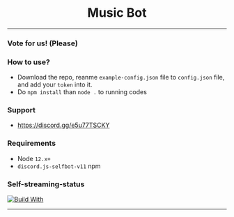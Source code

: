 <div align="center">
    <h1>Music Bot</h1>
</div>

----

### Vote for us! (Please)


### **How to use?**
- Download the repo, reanme `example-config.json` file to `config.json` file, and add your `token` into it.
- Do `npm install` than `node .` to running codes

### Support
 - https://discord.gg/e5u77TSCKY

### Requirements
 - Node `12.x+`
 - `discord.js-selfbot-v11` npm

### Self-streaming-status
<!-- [![Discord Server](https://discordapp.com/api/guilds/625977459845890049/embed.png)](https://discord.gg/ZG3UCB5) -->
[![Build With](https://img.shields.io/npm/v/discord.js.svg?maxAge=3600)](https://www.npmjs.com/package/discord.js)

----
